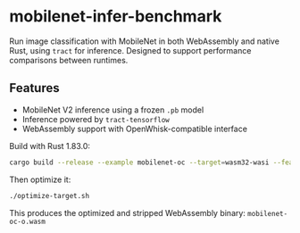 # mobilenet-infer-benchmark

Run image classification with MobileNet in both WebAssembly and native Rust, using `tract` for inference. Designed to support performance comparisons between runtimes.

## Features

- MobileNet V2 inference using a frozen `.pb` model
- Inference powered by `tract-tensorflow`
- WebAssembly support with OpenWhisk-compatible interface

Build with Rust 1.83.0:

```bash
cargo build --release --example mobilenet-oc --target=wasm32-wasi --features=wasm
```

Then optimize it:

```bash
./optimize-target.sh
```

This produces the optimized and stripped WebAssembly binary: `mobilenet-oc-o.wasm`
